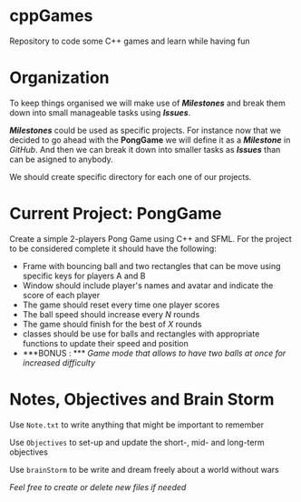 # cppGames
Repository to code some C++ games and learn while having fun

# Organization
To keep things organised we will make use of ***Milestones*** and break them down into small manageable tasks using ***Issues***.

***Milestones*** could be used as specific projects. For instance now that we decided to go ahead with the **PongGame**
we will define it as a ***Milestone*** in *GitHub*. And then we can break it down into smaller tasks as ***Issues*** than can be asigned to anybody.

We should create specific directory for each one of our projects.

# Current Project: **PongGame**

Create a simple 2-players Pong Game using C++ and SFML. For the project to be considered complete it should have the following:

- Frame with bouncing ball and two rectangles that can be move using specific keys for players A and B
- Window should include player's names and avatar and indicate the score of each player
- The game should reset every time one player scores
- The ball speed should increase every *N* rounds
- The game should finish for the best of *X* rounds
- classes should be use for balls and rectangles with appropriate functions to update their speed and position
- ***BONUS : *** *Game mode that allows to have two balls at once for increased difficulty*

# Notes, Objectives and Brain Storm

Use `Note.txt` to write anything that might be important to remember

Use `Objectives` to set-up and update the short-, mid- and long-term objectives

Use `brainStorm` to be write and dream freely about a world without wars

*Feel free to create or delete new files if needed*